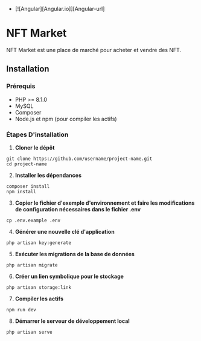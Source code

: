 * [![Angular][Angular.io]][Angular-url]
# NFT Market

NFT Market est une place de marché pour acheter et vendre des NFT.

## Installation

### Prérequis

- PHP >= 8.1.0
- MySQL 
- Composer
- Node.js et npm (pour compiler les actifs)

### Étapes D'installation

1. **Cloner le dépôt**
```
git clone https://github.com/username/project-name.git
cd project-name
```
   
2. **Installer les dépendances**
 ```
composer install
npm install
 ```

3. **Copier le fichier d'exemple d'environnement et faire les modifications de configuration nécessaires dans le fichier .env**
 ```
cp .env.example .env
 ```

4. **Générer une nouvelle clé d'application**
 ```
php artisan key:generate
 ```

5. **Exécuter les migrations de la base de données**
 ```
php artisan migrate
 ```

6. **Créer un lien symbolique pour le stockage**
 ```
php artisan storage:link
 ```

7. **Compiler les actifs**
 ```
npm run dev
 ```

8. **Démarrer le serveur de développement local**
 ```
php artisan serve
 ```
